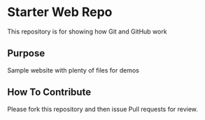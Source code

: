 # Starter Web Repo

This repository is for showing how Git and GitHub work

## Purpose

Sample website with plenty of files for demos

## How To Contribute 

Please fork this repository and then issue Pull requests for review.